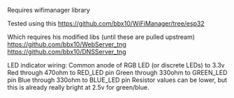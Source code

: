 Requires wifimanager library

Tested using this
https://github.com/bbx10/WiFiManager/tree/esp32

Which requires his modified libs (until these are pulled upstream)
https://github.com/bbx10/WebServer_tng
https://github.com/bbx10/DNSServer_tng

LED indicator wiring:
Common anode of RGB LED (or discrete LEDs) to 3.3v
Red through 470ohm to RED_LED pin
Green  through 330ohm to GREEN_LED pin
Blue  through 330ohm to BLUE_LED pin
Resistor values can be lower, but this is already really bright at 2.5v for green/blue.
